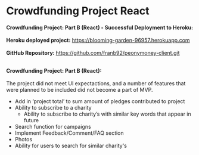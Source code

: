 # Crowdfunding Project React

<b>Crowdfunding Project: Part B (React) - Successful Deployment to Heroku:</b><br></br> 
<b>Heroku deployed project:</b> https://blooming-garden-96957.herokuapp.com<br></br>
<b>GitHub Repository: </b>https://github.com/franb92/peonymoney-client.git<br></br>

<b>Crowdfunding Project: Part B (React):</b><br></br>
The project did not meet UI expectactions, and a number of features that were planned to be included did not become a part of MVP.
- Add in ‘project total’ to sum amount of pledges contributed to project
- Ability to subscribe to a charity
    - Ability to subscribe to charity’s with similar key words that appear in future
- Search function for campaigns
- Implement Feedback/Comment/FAQ section
- Photos
- Ability for users to search for similar charity's 